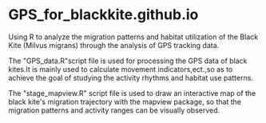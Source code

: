 # GPS_for_blackkite.github.io
Using R to analyze the migration patterns and habitat utilization of the Black Kite (Milvus migrans) through the analysis of GPS tracking data. 

The "GPS_data.R"script file is used for processing the GPS data of black kites.It is mainly used to calculate movement indicators,ect.,so as to achieve the goal of studying the activity rhythms and habitat use patterns.

The "stage_mapview.R" script file is used to draw an interactive map of the black kite's migration trajectory with the mapview package, so that the migration patterns and activity ranges can be visually observed.

